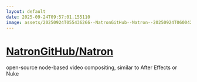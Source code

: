 ```yaml
---
layout: default
date: 2025-09-24T09:57:01.155110
image: assets/20250924T055436266--NatronGitHub--Natron--20250924T060042878--cropped.png
---
```


# [NatronGitHub/Natron](https://github.com/NatronGitHub/Natron)

open-source node-based video compositing, similar to After Effects or Nuke
